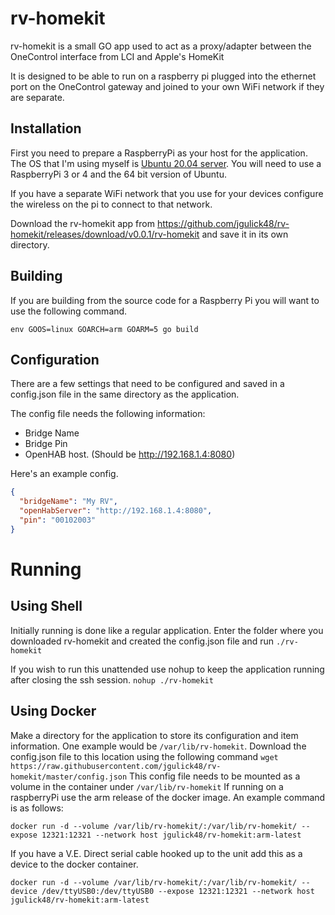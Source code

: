 # rv-homekit

rv-homekit is a small GO app used to act as a proxy/adapter between the OneControl interface from LCI and Apple's HomeKit

It is designed to be able to run on a raspberry pi plugged into the ethernet port on the OneControl gateway and joined to 
your own WiFi network if they are separate.

## Installation

First you need to prepare a RaspberryPi as your host for the application. The OS that I'm using myself is [Ubuntu 20.04 server](https://ubuntu.com/download/raspberry-pi). You will need to use a RaspberryPi 3 or 4 and the 64 bit version of Ubuntu.

If you have a separate WiFi network that you use for your devices configure the wireless on the pi to connect to that network.

Download the rv-homekit app from https://github.com/jgulick48/rv-homekit/releases/download/v0.0.1/rv-homekit and save it in its own directory.

## Building

If you are building from the source code for a Raspberry Pi you will want to use the following command.

```
env GOOS=linux GOARCH=arm GOARM=5 go build
```

## Configuration

There are a few settings that need to be configured and saved in a config.json file in the same directory as the application.

The config file needs the following information:
* Bridge Name
* Bridge Pin
* OpenHAB host. (Should be http://192.168.1.4:8080)

Here's an example config.

```json
{
  "bridgeName": "My RV",
  "openHabServer": "http://192.168.1.4:8080",
  "pin": "00102003"
}
```

# Running

## Using Shell

Initially running is done like a regular application. Enter the folder where you downloaded rv-homekit and created the config.json file and run `./rv-homekit`

If you wish to run this unattended use nohup to keep the application running after closing the ssh session.
`nohup ./rv-homekit`

## Using Docker

Make a directory for the application to store its configuration and item information. One example would be `/var/lib/rv-homekit`. Download the config.json file to this location using the following command `wget https://raw.githubusercontent.com/jgulick48/rv-homekit/master/config.json` This config file needs to be mounted as a volume in the container under `/var/lib/rv-homekit` If running on a raspberryPi use the arm release of the docker image. An example command is as follows:
```
docker run -d --volume /var/lib/rv-homekit/:/var/lib/rv-homekit/ --expose 12321:12321 --network host jgulick48/rv-homekit:arm-latest
```
If you have a V.E. Direct serial cable hooked up to the unit add this as a device to the docker container.
```
docker run -d --volume /var/lib/rv-homekit/:/var/lib/rv-homekit/ --device /dev/ttyUSB0:/dev/ttyUSB0 --expose 12321:12321 --network host jgulick48/rv-homekit:arm-latest
```
